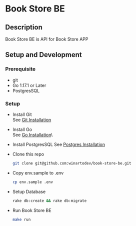 # Book Store BE

## Description 
Book Store BE is API for Book Store APP

## Setup and Development 
### Prerequisite
- git
- Go 1.17.1 or Later
- PostgresSQL

### Setup 
- Install Git <br>
  See [Git Installation](https://git-scm.com/book/en/v2/Getting-Started-Installing-Git)

- Install Go <br>
  See [Go Installation](https://golang.org/doc/install)\

- Install PostgresSQL
  See [Postgres Installation](https://www.postgresql.org/download/)

- Clone this repo
  ```sh
  git clone git@github.com:winartodev/book-store-be.git
  ```
- Copy env.sample to .env
  ```sh
  cp env.sample .env
  ```
- Setup Database 
  ```sh
  rake db:create && rake db:migrate
  ```
- Run Book Store BE 
  ```sh
  make run
  ```
